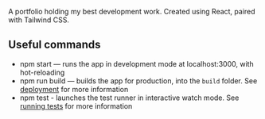 A portfolio holding my best development work. Created using React, paired with Tailwind CSS.

## Useful commands

* npm start — runs the app in development mode at localhost:3000, with hot-reloading
* npm run build — builds the app for production, into the `build` folder. See [deployment](https://facebook.github.io/create-react-app/docs/deployment) for more information
* npm test - launches the test runner in interactive watch mode. See [running tests](https://facebook.github.io/create-react-app/docs/running-tests) for more information

